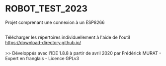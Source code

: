 <H1>ROBOT_TEST_2023</H1>
<p>Projet comprenant une connexion à un ESP8266</p>


<br>
Télécharger les répertoires individuellement à l'aide de l'outil <a href="https://download-directory.github.io/">https://download-directory.github.io/</a>
<br>
<br>
>> Développés avec l'IDE 1.8.8 à partir de avril 2020 par Frédérick MURAT - Expert en franglais - Licence GPLv3
